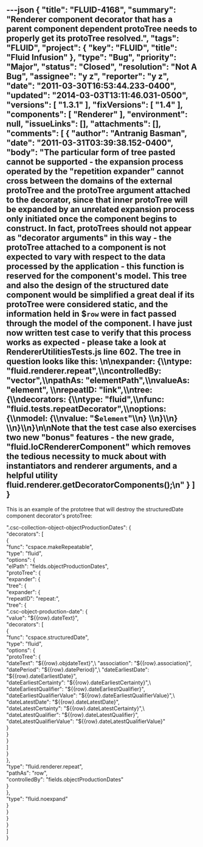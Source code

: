 ---json
{
  "title": "FLUID-4168",
  "summary": "Renderer component decorator that has a parent component dependent protoTree needs to properly get its protoTree resolved.",
  "tags": "FLUID",
  "project": {
    "key": "FLUID",
    "title": "Fluid Infusion"
  },
  "type": "Bug",
  "priority": "Major",
  "status": "Closed",
  "resolution": "Not A Bug",
  "assignee": "y z",
  "reporter": "y z",
  "date": "2011-03-30T16:53:44.233-0400",
  "updated": "2014-03-03T13:11:46.031-0500",
  "versions": [
    "1.3.1"
  ],
  "fixVersions": [
    "1.4"
  ],
  "components": [
    "Renderer"
  ],
  "environment": null,
  "issueLinks": [],
  "attachments": [],
  "comments": [
    {
      "author": "Antranig Basman",
      "date": "2011-03-31T03:39:38.152-0400",
      "body": "The particular form of tree pasted cannot be supported - the expansion process operated by the \"repetition expander\" cannot cross between the domains of the external protoTree and the protoTree argument attached to the decorator, since that inner protoTree will be expanded by an unrelated expansion process only initiated once the component begins to construct. In fact, protoTrees should not appear as \"decorator arguments\" in this way - the protoTree attached to a component is not expected to vary with respect to the data processed by the application - this function is reserved for the component's model. This tree and also the design of the structured date component would be simplified a great deal if its protoTree were considered static, and the information held in $`row` were in fact passed through the model of the component. I have just now written test case to verify that this process works as expected - please take a look at RendererUtilitiesTests.js line 602. The tree in question looks like this:&#x20;\n\nexpander: {\\\ntype: \"fluid.renderer.repeat\",\\\ncontrolledBy: \"vector\",\\\npathAs: \"elementPath\",\\\nvalueAs: \"element\", \\\nrepeatID: \"link\",\\\ntree: {\\\ndecorators: {\\\ntype: \"fluid\",\\\nfunc: \"fluid.tests.repeatDecorator\",\\\noptions: {\\\nmodel: {\\\nvalue: \"$`element`\"\\\n}  \\\n}\\\n}  \\\n}\\\n}\n\nNote that the test case also exercises two new \"bonus\" features - the new grade, \"fluid.IoCRendererComponent\" which removes the tedious necessity to muck about with instantiators and renderer arguments, and a helpful utility fluid.renderer.getDecoratorComponents();\n"
    }
  ]
}
---
This is an example of the prototree that will destroy the structuredDate component decorator's protoTree:

".csc-collection-object-objectProductionDates": {\
"decorators": \[\
{\
"func": "cspace.makeRepeatable",\
"type": "fluid",\
"options": {\
"elPath": "fields.objectProductionDates",\
"protoTree": {\
"expander": {\
"tree": {\
"expander": {\
"repeatID": "repeat:",\
"tree": {\
".csc-object-production-date": {\
"value": "${{row}.dateText}",\
"decorators": \[\
{\
"func": "cspace.structuredDate",\
"type": "fluid",\
"options": {\
"protoTree": {\
"dateText": "${{row}.objdateText}",\
"association": "${{row}.association}",\
"datePeriod": "${{row}.datePeriod}",\
"dateEarliestDate": "${{row}.dateEarliestDate}",\
"dateEarliestCertainty": "${{row}.dateEarliestCertainty}",\
"dateEarliestQualifier": "${{row}.dateEarliestQualifier}",\
"dateEarliestQualifierValue": "${{row}.dateEarliestQualifierValue}",\
"dateLatestDate": "${{row}.dateLatestDate}",\
"dateLatestCertainty": "${{row}.dateLatestCertainty}",\
"dateLatestQualifier": "${{row}.dateLatestQualifier}",\
"dateLatestQualifierValue": "${{row}.dateLatestQualifierValue}" \
}\
}\
}\
]\
}\
},\
"type": "fluid.renderer.repeat",\
"pathAs": "row",\
"controlledBy": "fields.objectProductionDates" \
} \
},\
"type": "fluid.noexpand" \
} \
} \
} \
} \
] \
}

        